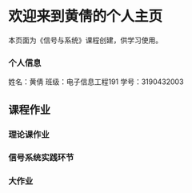 # 欢迎来到黄倩的个人主页

本页面为《信号与系统》课程创建，供学习使用。

### 个人信息
姓名：黄倩
班级：电子信息工程191
学号：3190432003

## 课程作业
### 理论课作业
### 信号系统实践环节
### 大作业
